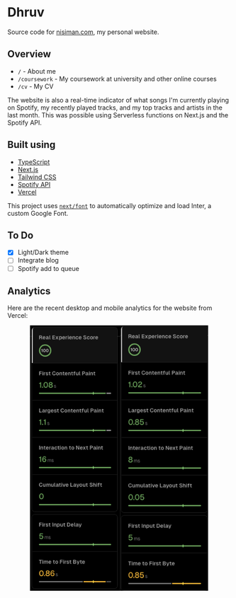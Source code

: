# Dhruv

Source code for [nisiman.com](https://nisiman.com), my personal website.

## Overview

- `/` - About me
- `/coursework` - My coursework at university and other online courses
- `/cv` - My CV

The website is also a real-time indicator of what songs I'm currently playing on Spotify, my recently played tracks, and my top tracks and artists in the last month. This was possible using Serverless functions on Next.js and the Spotify API.

## Built using

- [TypeScript](https://www.typescriptlang.org/)
- [Next.js](https://nextjs.org/)
- [Tailwind CSS](https://tailwindcss.com/)
- [Spotify API](https://developer.spotify.com/documentation/web-api)
- [Vercel](https://vercel.com/)

This project uses [`next/font`](https://nextjs.org/docs/basic-features/font-optimization) to automatically optimize and load Inter, a custom Google Font.

## To Do

- [x] Light/Dark theme
- [ ] Integrate blog
- [ ] Spotify add to queue

## Analytics

Here are the recent desktop and mobile analytics for the website from Vercel:

<div style="display: flex; justify-content: center">
<img src="./public/assets/vercel-desktop-analytics.png" alt="Vercel Desktop Analytics" height="600">
<img src="./public/assets/vercel-mobile-analytics.png" alt="Vercel Mobile Analytics" height="600">

</div>
